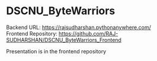 # DSCNU_ByteWarriors

Backend URL: https://rajsudharshan.pythonanywhere.com/ <br>
Frontend Repository: https://github.com/RAJ-SUDHARSHAN/DSCNU_ByteWarriors_Frontend

Presentation is in the frontend repository
